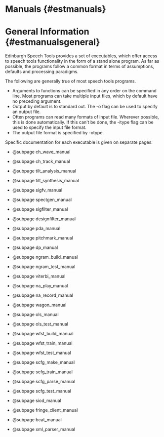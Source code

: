 Manuals {#estmanuals}
=========================

# General Information {#estmanualsgeneral}

Edinburgh Speech Tools provides a set of executables, which
offer access to speech tools functionality in the form of a stand
alone program. As far as possible, the  programs follow a common
format in terms of assumptions, defaults and processing paradigms.

The following are generally true of most speech tools programs.

  - Arguments to functions can be specified in any order on the command line. Most programs can take multiple input files, which by default have no preceding argument.
  - Output by default is to standard out. The -o flag can be used to specify an output file.
  - Often programs can read many formats of input file.
    Wherever possible, this is done automatically. If this can't be done, the
    -itype flag can be used to specify the input file format.
  - The output file format is specified by -otype.

Specific documentation for each executable is given on separate pages:

  - @subpage ch_wave_manual
  - @subpage ch_track_manual

  - @subpage tilt_analysis_manual
  - @subpage tilt_synthesis_manual

  - @subpage sigfv_manual
  - @subpage spectgen_manual
  - @subpage sigfilter_manual
  - @subpage designfilter_manual
  - @subpage pda_manual
  - @subpage pitchmark_manual

  - @subpage dp_manual
  - @subpage ngram_build_manual
  - @subpage ngram_test_manual
  - @subpage viterbi_manual

  - @subpage na_play_manual
  - @subpage na_record_manual

  - @subpage wagon_manual
  - @subpage ols_manual
  - @subpage ols_test_manual

  - @subpage wfst_build_manual
  - @subpage wfst_train_manual
  - @subpage wfst_test_manual

  - @subpage scfg_make_manual
  - @subpage scfg_train_manual
  - @subpage scfg_parse_manual
  - @subpage scfg_test_manual

  - @subpage siod_manual
  - @subpage fringe_client_manual
  - @subpage bcat_manual
  - @subpage xml_parser_manual

